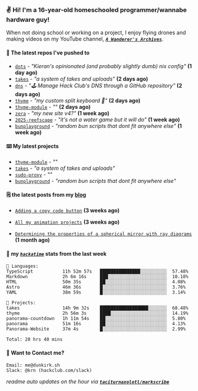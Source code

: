 ### ✌️ Hi! I'm a 16-year-old homeschooled programmer/wannabe hardware guy!

When not doing school or working on a project, I enjoy flying drones and making videos on my YouTube channel, [**_`A Wanderer's Archives`_**](https://youtube.com/@wanderer.archives).

#### 👷 The latest repos I've pushed to

- [`dots`](https://github.com/taciturnaxolotl/dots) - _"Kieran's opinionated (and probably slightly dumb) nix config"_ **(1 day ago)**
- [`takes`](https://github.com/taciturnaxolotl/takes) - _"a system of takes and uploads"_ **(2 days ago)**
- [`dns`](https://github.com/hackclub/dns) - _"🕹 Manage Hack Club's DNS through a GitHub repository"_ **(2 days ago)**
- [`thyme`](https://github.com/taciturnaxolotl/thyme) - _"my custom split keyboard 🫶"_ **(2 days ago)**
- [`thyme-module`](https://github.com/taciturnaxolotl/thyme-module) - _""_ **(2 days ago)**
- [`zera`](https://github.com/taciturnaxolotl/zera) - _"my new site v4?"_ **(1 week ago)**
- [`2025-reefscape`](https://github.com/df1317/2025-reefscape) - _"it's not a water game but it will do"_ **(1 week ago)**
- [`bunplayground`](https://github.com/taciturnaxolotl/bunplayground) - _"random bun scripts that dont fit anywhere else"_ **(1 week ago)**

#### ⌨️ My latest projects

- [`thyme-module`](https://github.com/taciturnaxolotl/thyme-module) - _""_
- [`takes`](https://github.com/taciturnaxolotl/takes) - _"a system of takes and uploads"_
- [`sudo-proxy`](https://github.com/taciturnaxolotl/sudo-proxy) - _""_
- [`bunplayground`](https://github.com/taciturnaxolotl/bunplayground) - _"random bun scripts that dont fit anywhere else"_

#### 🗒️ the latest posts from my [blog](https://dunkirk.sh)

- [`Adding a copy code button`](https://dunkirk.sh/blog/adding-a-copy-button/) **(3 weeks ago)**

- [`All my animation projects`](https://dunkirk.sh/blog/my-animations/) **(3 weeks ago)**

- [`Determining the properties of a spherical mirror with ray diagrams`](https://dunkirk.sh/blog/spherical-ray-diagrams/) **(1 month ago)**



#### 📡 my [_`hackatime`_](https://waka.hackclub.com) stats from the last week

```text
💾 Languages:
TypeScript           11h 52m 57s   ███████████████░░░░░░░░░░  57.48%
Markdown             2h 6m 16s     ███░░░░░░░░░░░░░░░░░░░░░░  10.18%
HTML                 50m 35s       ██░░░░░░░░░░░░░░░░░░░░░░░  4.08%
Astro                46m 36s       █░░░░░░░░░░░░░░░░░░░░░░░░  3.76%
YAML                 38m 59s       █░░░░░░░░░░░░░░░░░░░░░░░░  3.14%

💼 Projects:
takes                14h 9m 32s    ██████████████████░░░░░░░  68.48%
thyme                2h 56m 3s     ████░░░░░░░░░░░░░░░░░░░░░  14.19%
panorama-countdown   1h 11m 54s    ██░░░░░░░░░░░░░░░░░░░░░░░  5.80%
panorama             51m 16s       ██░░░░░░░░░░░░░░░░░░░░░░░  4.13%
Panorama-Website     37m 4s        █░░░░░░░░░░░░░░░░░░░░░░░░  2.99%

Total: 20 hrs 40 mins
```

#### 📮 Want to Contact me?

```text
Email: me@dunkirk.sh
Slack: @krn (hackclub.com/slack)
```

_readme auto updates on the hour via [**`taciturnaxolotl/markscribe`**](https://github.com/taciturnaxolotl/markscribe)_
